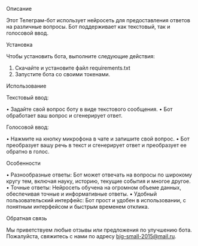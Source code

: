 
Описание

Этот Телеграм-бот использует нейросеть для предоставления ответов на различные вопросы. Бот поддерживает как текстовый, так и голосовой ввод.

Установка

Чтобы установить бота, выполните следующие действия:

1. Cкачайте и установите файл requirements.txt
2. Запустите бота со своими токенами.

Использование

Текстовый ввод:

• Задайте свой вопрос боту в виде текстового сообщения.
• Бот обработает ваш вопрос и сгенерирует ответ.

Голосовой ввод:

• Нажмите на кнопку микрофона в чате и запишите свой вопрос.
• Бот преобразует вашу речь в текст и сгенерирует ответ и преобразует ее обратно в голос.

Особенности

• Разнообразные ответы: Бот может отвечать на вопросы по широкому кругу тем, включая науку, историю, текущие события и многое другое.
• Точные ответы: Нейросеть обучена на огромном объеме данных, обеспечивая точные и информативные ответы.
• Удобный пользовательский интерфейс: Бот прост и удобен в использовании, с понятным интерфейсом и быстрым временем отклика.

Обратная связь

Мы приветствуем любые отзывы или предложения по улучшению бота. Пожалуйста, свяжитесь с нами по адресу big-small-2015@mail.ru.